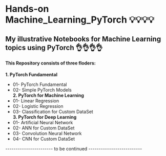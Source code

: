 # Hands-on Machine_Learning_PyTorch  💡💡💡💡

## My illustrative Notebooks for Machine Learning topics using PyTorch 👌👌👌👌

#### This Repository consists of three floders:  
**1. PyTorch Fundamental**
 * 01- PyTorch Fundamental
 * 02- Simple PyTorch Models     <br /> 
**2. PyTorch for Machine Learning**  
 * 01- Linear Regression
 * 02- Logistic Regression
 * 03- Classification for Custom DataSet  <br />
**3. PyTorch for Deep Learning**  
 * 01- Artificial Neural Network
 * 02- ANN for Custom DataSet
 * 03- Convolution Neural Network
 * 04- CNN for Custom DataSet
  
----------------------- to be continued --------------------------
